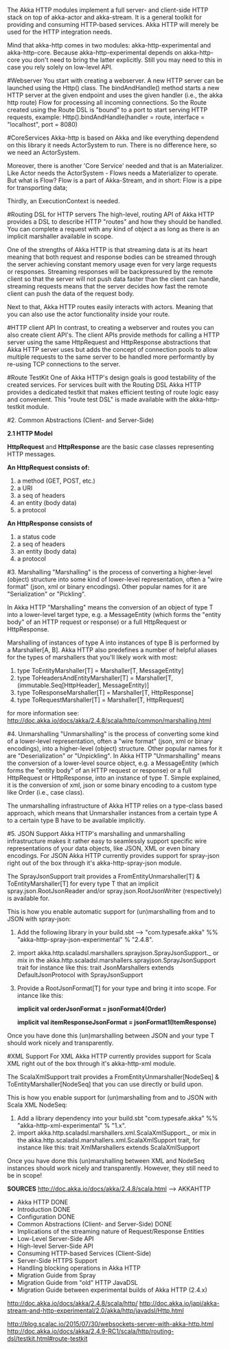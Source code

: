 
The Akka HTTP modules implement a full server- and client-side HTTP stack on top of akka-actor and akka-stream. It is a general toolkit for providing and consuming HTTP-based services. 
Akka HTTP will merely be used for the HTTP integration needs.

Mind that akka-http comes in two modules: akka-http-experimental and akka-http-core. Because akka-http-experimental depends on akka-http-core you don't need to bring the latter explicitly. Still you may need to this in case you rely solely on low-level API.

#Webserver
You start with creating a webserver. A new HTTP server can be launched using the Http() class.
The bindAndHandle() method starts a new HTTP server at the given endpoint and uses the given handler (i.e., the akka http route) Flow
for processing all incoming connections.  So the Route created using the Route DSL is  "bound" to a port to start serving HTTP requests, example:
   Http().bindAndHandle(handler = route, interface = "localhost", port = 8080)

#CoreServices
Akka-http is based on Akka and like everything dependend on this library it needs ActorSystem to run. There is no difference here, so we need an ActorSystem. 

Moreover, there is another 'Core Service' needed and that is an Materializer. Like Actor needs the ActorSystem - Flows needs a Materializer to operate. But what is Flow? Flow is a part of Akka-Stream, and in short: Flow is a pipe for transporting data;

Thirdly, an ExecutionContext is needed. 

#Routing DSL for HTTP servers
The high-level, routing API of Akka HTTP provides a DSL to describe HTTP "routes" and how they should be handled. You can complete a
request with any kind of object a as long as there is an implicit marshaller available in scope.

One of the strengths of Akka HTTP is that streaming data is at its heart meaning that both request and response bodies can be
streamed through the server achieving constant memory usage even for very large requests or responses.
Streaming responses will be backpressured by the remote client so that the server will not push data faster than
the client can handle, streaming requests means that the server decides how fast the remote client can push the data of the request body.

Next to that, Akka HTTP routes easily interacts with actors. Meaning that you can also use the actor functionality inside your route.

#HTTP client API
In contrast, to creating a webserver and routes you can also create client API's. The client APIs provide methods
for calling a HTTP server using the same HttpRequest and HttpResponse abstractions that Akka HTTP server uses
but adds the concept of connection pools to allow multiple requests to the same server to be handled more
performantly by re-using TCP connections to the server.

#Route TestKit
One of Akka HTTP's design goals is good testability of the created services. For services built with the Routing DSL
Akka HTTP provides a dedicated testkit that makes efficient testing of route logic easy and convenient.
This "route test DSL" is made available with the akka-http-testkit module.

#2. Common Abstractions (Client- and Server-Side)

**2.1 HTTP Model**

**HttpRequest** and **HttpResponse** are the basic case classes representing HTTP messages.

**An HttpRequest consists of:**

1. a method (GET, POST, etc.)
2. a URI
3. a seq of headers
4. an entity (body data)
5. a protocol

**An HttpResponse consists of**
1. a status code
2. a seq of headers
3. an entity (body data)
4. a protocol


#3. Marshalling
"Marshalling" is the process of converting a higher-level (object) structure into some kind of lower-level representation, often a "wire format" (json, xml or binary encodings).
Other popular names for it are "Serialization" or "Pickling".

In Akka HTTP "Marshalling" means the conversion of an object of type T into a lower-level target type, e.g. a MessageEntity
(which forms the "entity body" of an HTTP request or response) or a full HttpRequest or HttpResponse.

Marshalling of instances of type A into instances of type B is performed by a Marshaller[A, B].
Akka HTTP also predefines a number of helpful aliases for the types of marshallers that you'll likely work with most:

1. type ToEntityMarshaller[T] = Marshaller[T, MessageEntity]
2. type ToHeadersAndEntityMarshaller[T] = Marshaller[T, (immutable.Seq[HttpHeader], MessageEntity)]
3. type ToResponseMarshaller[T] = Marshaller[T, HttpResponse]
4. type ToRequestMarshaller[T] = Marshaller[T, HttpRequest]

for more information see: http://doc.akka.io/docs/akka/2.4.8/scala/http/common/marshalling.html

#4. Unmarshalling
"Unmarshalling" is the process of converting some kind of a lower-level representation, often a "wire format" (json, xml or binary encodings),
into a higher-level (object) structure. Other popular names for it are "Deserialization" or "Unpickling". In Akka HTTP "Unmarshalling"
means the conversion of a lower-level source object, e.g. a MessageEntity (which forms the "entity body" of an HTTP request or response)
or a full HttpRequest or HttpResponse, into an instance of type T. Simple explained, it is the conversion of xml, json or some
binary encoding to a custom type like Order (i.e., case class).

The unmarshalling infrastructure of Akka HTTP relies on a type-class based approach, which means that Unmarshaller
instances from a certain type A to a certain type B have to be available implicitly.

#5. JSON Support
Akka HTTP's marshalling and unmarshalling infrastructure makes it rather easy to seamlessly support specific wire
representations of your data objects, like JSON, XML or even binary encodings.
For JSON Akka HTTP currently provides support for spray-json right out of the box through it's akka-http-spray-json module.

The SprayJsonSupport trait provides a FromEntityUnmarshaller[T] & ToEntityMarshaller[T] for every type T that
an implicit spray.json.RootJsonReader and/or spray.json.RootJsonWriter (respectively) is available for.

This is how you enable automatic support for (un)marshalling from and to JSON with spray-json:

1. Add the following library in your build.sbt --> "com.typesafe.akka" %% "akka-http-spray-json-experimental" % "2.4.8".
2. import akka.http.scaladsl.marshallers.sprayjson.SprayJsonSupport._ or mix in the akka.http.scaladsl.marshallers.sprayjson.SprayJsonSupport trait for instance like this: trait JsonMarshallers extends DefaultJsonProtocol with SprayJsonSupport
3. Provide a RootJsonFormat[T] for your type and bring it into scope. For intance like this:

	  **implicit val orderJsonFormat = jsonFormat4(Order)**
	   
      **implicit val itemResponseJsonFormat = jsonFormat1(ItemResponse)**

Once you have done this (un)marshalling between JSON and your type T should work nicely and transparently.

#XML Support
For XML Akka HTTP currently provides support for Scala XML right out of the box through it's akka-http-xml module.

The ScalaXmlSupport trait provides a FromEntityUnmarshaller[NodeSeq] & ToEntityMarshaller[NodeSeq] that you can use directly or build upon.

This is how you enable support for (un)marshalling from and to JSON with Scala XML NodeSeq:

1. Add a library dependency into your build.sbt "com.typesafe.akka" %% "akka-http-xml-experimental" % "1.x".
2. import akka.http.scaladsl.marshallers.xml.ScalaXmlSupport._ or mix in the akka.http.scaladsl.marshallers.xml.ScalaXmlSupport trait, for instance like this: trait XmlMarshallers extends ScalaXmlSupport 


Once you have done this (un)marshalling between XML and NodeSeq instances should work nicely and transparently. However, they still need to be in scope!

**SOURCES**
http://doc.akka.io/docs/akka/2.4.8/scala.html --> AKKAHTTP

- Akka HTTP 		DONE
- Introduction		DONE
- Configuration 	DONE
-  Common Abstractions (Client- and Server-Side) DONE
-  Implications of the streaming nature of Request/Response Entities
-  Low-Level Server-Side API
-  High-level Server-Side API
-  Consuming HTTP-based Services (Client-Side)
-  Server-Side HTTPS Support
-  Handling blocking operations in Akka HTTP
-  Migration Guide from Spray
-  Migration Guide from "old" HTTP JavaDSL
-  Migration Guide between experimental builds of Akka HTTP (2.4.x)



http://doc.akka.io/docs/akka/2.4.8/scala/http/
http://doc.akka.io/japi/akka-stream-and-http-experimental/2.0/akka/http/javadsl/Http.html

http://blog.scalac.io/2015/07/30/websockets-server-with-akka-http.html
http://doc.akka.io/docs/akka/2.4.9-RC1/scala/http/routing-dsl/testkit.html#route-testkit